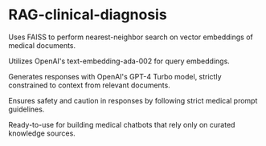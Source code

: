 # RAG-clinical-diagnosis

Uses FAISS to perform nearest-neighbor search on vector embeddings of medical documents.

Utilizes OpenAI's text-embedding-ada-002 for query embeddings.

Generates responses with OpenAI's GPT-4 Turbo model, strictly constrained to context from relevant documents.

Ensures safety and caution in responses by following strict medical prompt guidelines.

Ready-to-use for building medical chatbots that rely only on curated knowledge sources.
